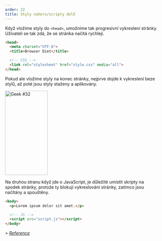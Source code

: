 ```yaml
---
order: 22
title: Styly nahoru/scripty dolů
---
```


Když vložíme styly do `<head>`, umožníme tak progresivní vykreslení stránky. Uživateli se tak zdá, že se stránka načítá rychleji.

```html
<head>
  <meta charset="UTF-8">
  <title>Browser Diet</title>

  <!-- CSS -->
  <link rel="stylesheet" href="style.css" media="all">
</head>
```

Pokud ale vložíme styly na konec stránky, nejprve dojde k vykreslení beze stylů, až poté jsou styly staženy a aplikovány.

<div class="img-right">
  <img id="geek-32" class="icos-geek" src="https://browserdiet.com/en/assets/img/32.png" alt="Geek #32" width="139" height="275" />
</div>

Na druhou stranu když jde o JavaScript, je důležité umístit skripty na spodek stránky, protože ty blokují vykreslování stránky, zatímco jsou načítány a spouštěny.

```html
<body>
  <p>Lorem ipsum dolor sit amet.</p>

  <!-- JS -->
  <script src="script.js"></script>
</body>
```

*> [Reference](https://github.com/zenorocha/browser-diet/wiki/References#styles-up-top-scripts-down-bottom)*
